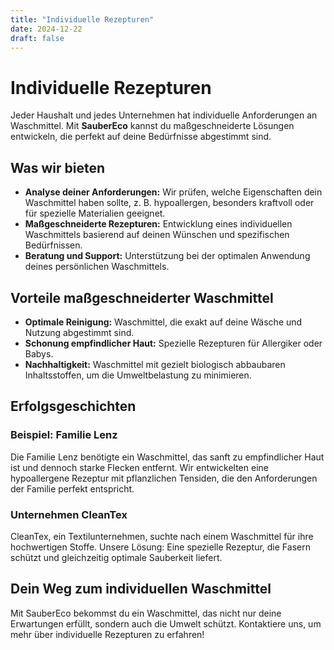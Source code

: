 ```yaml
---
title: "Individuelle Rezepturen"
date: 2024-12-22
draft: false
---
```


# Individuelle Rezepturen

Jeder Haushalt und jedes Unternehmen hat individuelle Anforderungen an Waschmittel. Mit **SauberEco** kannst du maßgeschneiderte Lösungen entwickeln, die perfekt auf deine Bedürfnisse abgestimmt sind.

## Was wir bieten

- **Analyse deiner Anforderungen:** Wir prüfen, welche Eigenschaften dein Waschmittel haben sollte, z. B. hypoallergen, besonders kraftvoll oder für spezielle Materialien geeignet.
- **Maßgeschneiderte Rezepturen:** Entwicklung eines individuellen Waschmittels basierend auf deinen Wünschen und spezifischen Bedürfnissen.
- **Beratung und Support:** Unterstützung bei der optimalen Anwendung deines persönlichen Waschmittels.

## Vorteile maßgeschneiderter Waschmittel

- **Optimale Reinigung:** Waschmittel, die exakt auf deine Wäsche und Nutzung abgestimmt sind.
- **Schonung empfindlicher Haut:** Spezielle Rezepturen für Allergiker oder Babys.
- **Nachhaltigkeit:** Waschmittel mit gezielt biologisch abbaubaren Inhaltsstoffen, um die Umweltbelastung zu minimieren.

## Erfolgsgeschichten

### Beispiel: Familie Lenz
Die Familie Lenz benötigte ein Waschmittel, das sanft zu empfindlicher Haut ist und dennoch starke Flecken entfernt. Wir entwickelten eine hypoallergene Rezeptur mit pflanzlichen Tensiden, die den Anforderungen der Familie perfekt entspricht.

### Unternehmen CleanTex
CleanTex, ein Textilunternehmen, suchte nach einem Waschmittel für ihre hochwertigen Stoffe. Unsere Lösung: Eine spezielle Rezeptur, die Fasern schützt und gleichzeitig optimale Sauberkeit liefert.

## Dein Weg zum individuellen Waschmittel
Mit SauberEco bekommst du ein Waschmittel, das nicht nur deine Erwartungen erfüllt, sondern auch die Umwelt schützt. Kontaktiere uns, um mehr über individuelle Rezepturen zu erfahren!
